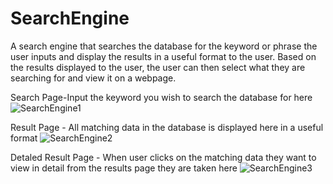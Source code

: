 # SearchEngine
A search engine that searches the database for the keyword or phrase the user inputs 
and display the results in a useful format to the user.
Based on the results displayed to the user, the user can then select what they are searching for and view it on a webpage.


Search Page-Input the keyword you wish to search the database for here
![SearchEngine1](https://github.com/DalvinWray/SearchEngine/assets/122240870/54ffcb5f-b306-4b2e-83bb-d4a2d6959912)


Result Page - All matching data in the database is displayed here in a useful format
![SearchEngine2](https://github.com/DalvinWray/SearchEngine/assets/122240870/b172494b-976d-4e9a-aea3-572208c6ab2f)

Detaled Result Page -  When user clicks on the matching data they want to view in detail from the  results page they are taken here
![SearchEngine3](https://github.com/DalvinWray/SearchEngine/assets/122240870/5abb4fe9-23cd-4803-8cfb-05aba3241a13)
